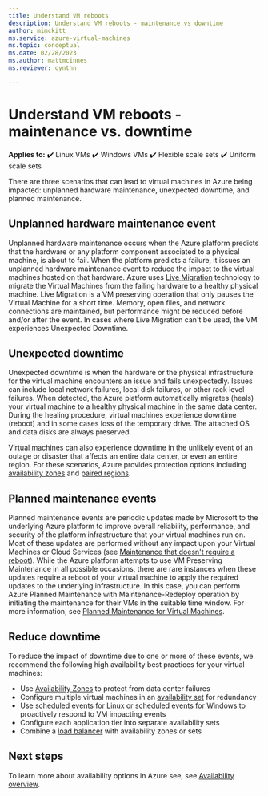 ```yaml
---
title: Understand VM reboots
description: Understand VM reboots - maintenance vs downtime
author: mimckitt
ms.service: azure-virtual-machines
ms.topic: conceptual
ms.date: 02/28/2023
ms.author: mattmcinnes
ms.reviewer: cynthn

---
```


# Understand VM reboots - maintenance vs. downtime

**Applies to:** :heavy_check_mark: Linux VMs :heavy_check_mark: Windows VMs :heavy_check_mark: Flexible scale sets :heavy_check_mark: Uniform scale sets

There are three scenarios that can lead to virtual machines in Azure being impacted: unplanned hardware maintenance, unexpected downtime, and planned maintenance.

## Unplanned hardware maintenance event
Unplanned hardware maintenance occurs when the Azure platform predicts that the hardware or any platform component associated to a physical machine, is about to fail. When the platform predicts a failure, it issues an unplanned hardware maintenance event to reduce the impact to the virtual machines hosted on that hardware. Azure uses [Live Migration](./maintenance-and-updates.md) technology to migrate the Virtual Machines from the failing hardware to a healthy physical machine. Live Migration is a VM preserving operation that only pauses the Virtual Machine for a short time. Memory, open files, and network connections are maintained, but performance might be reduced before and/or after the event. In cases where Live Migration can't be used, the VM experiences Unexpected Downtime.


## Unexpected downtime
Unexpected downtime is when the hardware or the physical infrastructure for the virtual machine encounters an issue and fails unexpectedly. Issues can include local network failures, local disk failures, or other rack level failures. When detected, the Azure platform automatically migrates (heals) your virtual machine to a healthy physical machine in the same data center. During the healing procedure, virtual machines experience downtime (reboot) and in some cases loss of the temporary drive. The attached OS and data disks are always preserved.

Virtual machines can also experience downtime in the unlikely event of an outage or disaster that affects an entire data center, or even an entire region. For these scenarios, Azure provides protection options including  [availability zones](/azure/reliability/availability-zones-overview) and [paired regions](regions.md#region-pairs).

## Planned maintenance events
Planned maintenance events are periodic updates made by Microsoft to the underlying Azure platform to improve overall reliability, performance, and security of the platform infrastructure that your virtual machines run on. Most of these updates are performed without any impact upon your Virtual Machines or Cloud Services (see [Maintenance that doesn't require a reboot](maintenance-and-updates.md#maintenance-that-doesnt-require-a-reboot)). While the Azure platform attempts to use VM Preserving Maintenance in all possible occasions, there are rare instances when these updates require a reboot of your virtual machine to apply the required updates to the underlying infrastructure. In this case, you can perform Azure Planned Maintenance with Maintenance-Redeploy operation by initiating the maintenance for their VMs in the suitable time window. For more information, see [Planned Maintenance for Virtual Machines](maintenance-and-updates.md).

## Reduce downtime
To reduce the impact of downtime due to one or more of these events, we recommend the following high availability best practices for your virtual machines:

* Use [Availability Zones](/azure/reliability/availability-zones-overview) to protect from data center failures
* Configure multiple virtual machines in an [availability set](availability-set-overview.md) for redundancy
* Use [scheduled events for Linux](./linux/scheduled-events.md) or [scheduled events for Windows](./windows/scheduled-events.md) to proactively respond to VM impacting events
* Configure each application tier into separate availability sets
* Combine a [load balancer](/azure/load-balancer/load-balancer-overview) with availability zones or sets

## Next steps
To learn more about availability options in Azure see, see [Availability overview](availability.md).
